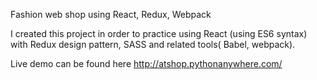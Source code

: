 Fashion web shop using React, Redux, Webpack

I created this project in order to practice using React (using ES6 syntax) with Redux design pattern, SASS and related tools( Babel, webpack).

Live demo can be found here http://atshop.pythonanywhere.com/
